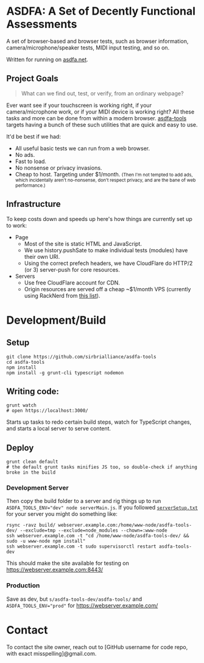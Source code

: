 # ASDFA: A Set of Decently Functional Assessments

A set of browser-based and browser tests, such as browser information, camera/microphone/speaker tests, MIDI input testing, and so on.

Written for running on [asdfa.net](https://asdfa.net/).

## Project Goals

> What can we find out, test, or verify, from an ordinary webpage?

Ever want see if your touchscreen is working right, if your camera/microphone work, or if your MIDI device is working right? All these tasks and more can be done from within a modern browser. [asdfa-tools](https://github.com/sirbrialliance/asdfa-tools/) targets having a bunch of these such utilities that are quick and easy to use.

It'd be best if we had:

- All useful basic tests we can run from a web browser.
- No ads.
- Fast to load.
- No nonsense or privacy invasions.
- Cheap to host. Targeting under $1/month. <small>(Then I'm not tempted to add ads, which incidentally aren't no-nonsense, don't respect privacy, and are the bane of web performance.)</small>

## Infrastructure

To keep costs down and speeds up here's how things are currently set up to work:

- Page
	- Most of the site is static HTML and JavaScript.
	- We use history.pushSate to make individual tests (modules) have their own URI.
	- Using the correct prefech headers, we have CloudFlare do HTTP/2 (or 3) server-push for core resources.
- Servers
	- Use free CloudFlare account for CDN.
	- Origin resources are served off a cheap ~$1/month VPS (currently using RackNerd from [this list](https://lowendbox.com/blog/1-vps-1-usd-vps-per-month/)).

# Development/Build

## Setup

	git clone https://github.com/sirbrialliance/asdfa-tools
	cd asdfa-tools
	npm install
	npm install -g grunt-cli typescript nodemon

## Writing code:

	grunt watch
	# open https://localhost:3000/

Starts up tasks to redo certain build steps, watch for TypeScript changes, and starts a local server to serve content.

## Deploy

	grunt clean default
	# the default grunt tasks minifies JS too, so double-check if anything broke in the build

### Development Server

Then copy the build folder to a server and rig things up to run `ASDFA_TOOLS_ENV="dev" node serverMain.js`. If you followed [`serverSetup.txt`](https://github.com/sirbrialliance/asdfa-tools/blob/master/server/serverSetup.txt) for your server you might do something like:

	rsync -ravz build/ webserver.example.com:/home/www-node/asdfa-tools-dev/ --exclude=tmp --exclude=node_modules --chown=:www-node
	ssh webserver.example.com -t "cd /home/www-node/asdfa-tools-dev/ && sudo -u www-node npm install"
	ssh webserver.example.com -t sudo supervisorctl restart asdfa-tools-dev

This should make the site available for testing on https://webserver.example.com:8443/

### Production

Save as dev, but `s/asdfa-tools-dev/asdfa-tools/` and `ASDFA_TOOLS_ENV="prod"` for https://webserver.example.com/

# Contact

To contact the site owner, reach out to [GitHub username for code repo, with exact misspelling]@gmail.com.
